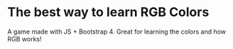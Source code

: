 # The best way to learn RGB Colors

A game made with JS + Bootstrap 4. Great for learning the colors and how RGB works!
